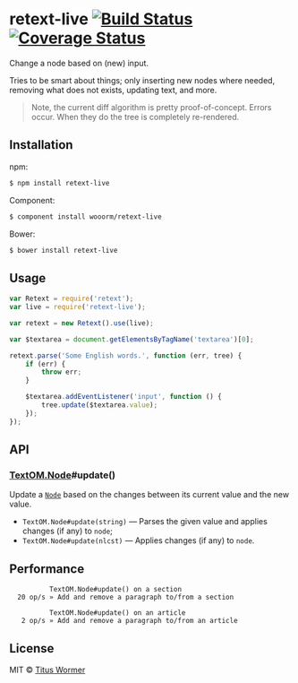# retext-live [![Build Status](https://img.shields.io/travis/wooorm/retext-live.svg?style=flat)](https://travis-ci.org/wooorm/retext-live) [![Coverage Status](https://img.shields.io/coveralls/wooorm/retext-live.svg?style=flat)](https://coveralls.io/r/wooorm/retext-live?branch=master)

Change a node based on (new) input.

Tries to be smart about things; only inserting new nodes where needed, removing what does not exists, updating text, and more.

> Note, the current diff algorithm is pretty proof-of-concept. Errors occur. When they do the tree is completely re-rendered.

## Installation

npm:

```bash
$ npm install retext-live
```

Component:

```bash
$ component install wooorm/retext-live
```

Bower:

```bash
$ bower install retext-live
```

## Usage

```javascript
var Retext = require('retext');
var live = require('retext-live');

var retext = new Retext().use(live);

var $textarea = document.getElementsByTagName('textarea')[0];

retext.parse('Some English words.', function (err, tree) {
    if (err) {
        throw err;
    }

    $textarea.addEventListener('input', function () {
        tree.update($textarea.value);
    });
});
```

## API

### [TextOM.Node](https://github.com/wooorm/textom#textomnode-nlcstnode)#update()

Update a [`Node`](https://github.com/wooorm/textom#textomnode-nlcstnode) based on the changes between its current value and the new value.

- `TextOM.Node#update(string)` — Parses the given value and applies changes (if any) to `node`;
- `TextOM.Node#update(nlcst)` — Applies changes (if any) to `node`.

## Performance

```text
          TextOM.Node#update() on a section
  20 op/s » Add and remove a paragraph to/from a section

          TextOM.Node#update() on an article
   2 op/s » Add and remove a paragraph to/from an article
```

## License

MIT © [Titus Wormer](http://wooorm.com)
